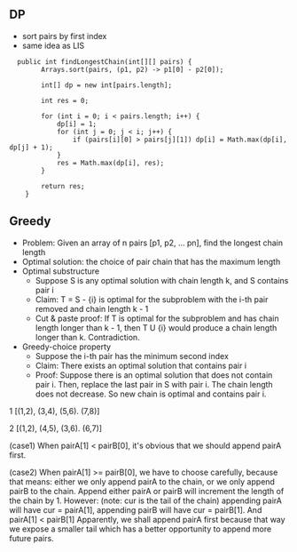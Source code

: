 ## DP
- sort pairs by first index
- same idea as LIS
```
  public int findLongestChain(int[][] pairs) {
        Arrays.sort(pairs, (p1, p2) -> p1[0] - p2[0]);
        
        int[] dp = new int[pairs.length];
        
        int res = 0;
        
        for (int i = 0; i < pairs.length; i++) {
            dp[i] = 1;
            for (int j = 0; j < i; j++) {
                if (pairs[i][0] > pairs[j][1]) dp[i] = Math.max(dp[i], dp[j] + 1);
            }
            res = Math.max(dp[i], res);
        }
        
        return res;
    }
```
## Greedy
- Problem: Given an array of n pairs [p1, p2, ... pn], find the longest chain length
- Optimal solution: the choice of pair chain that has the maximum length
- Optimal substructure
  - Suppose S is any optimal solution with chain length k, and S contains pair i
  - Claim: T = S - {i} is optimal for the subproblem with the i-th pair removed and chain length k - 1 
  - Cut & paste proof: If T is optimal for the subproblem and has chain length longer than k - 1, then T U {i} would produce a chain length longer than k. Contradiction.
- Greedy-choice property
  - Suppose the i-th pair has the minimum second index
  - Claim: There exists an optimal solution that contains pair i
  - Proof: Suppose there is an optimal solution that does not contain pair i. Then, replace the last pair in S with pair i. The chain length does not decrease. So new chain is optimal and contains pair i.

 1 [(1,2), (3,4), (5,6). (7,8)]

 2 [(1,2), (4,5), (3,6). (6,7)]

(case1) When pairA[1] < pairB[0], it's obvious that we should append pairA first.

(case2) When pairA[1] >= pairB[0], we have to choose carefully, because that means:
     either we only append pairA to the chain,
     or we only append pairB to the chain.
 Append either pairA or pairB will increment the length of the chain by 1.
 However: (note: cur is the tail of the chain)
     appending pairA will have cur = pairA[1],
     appending pairB will have cur = pairB[1].
     And pairA[1] < pairB[1]
 Apparently, we shall append pairA first because that way we expose a smaller tail which has a better opportunity to append more future pairs.

